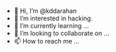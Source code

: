 - 👋 Hi, I’m @kddarahan
- 👀 I’m interested in hacking.
- 🌱 I’m currently learning ...
- 💞️ I’m looking to collaborate on ...
- 📫 How to reach me ...

<!---
kddarahan/kddarahan is a ✨ special ✨ repository because its `README.md` (this file) appears on your GitHub profile.
You can click the Preview link to take a look at your changes.
--->
